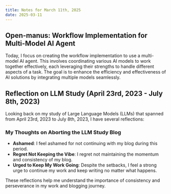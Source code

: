 ```yaml
---
title: Notes for March 11th, 2025
date: 2025-03-11
---
```


## Open-manus: Workflow Implementation for Multi-Model AI Agent

Today, I focus on creating the workflow implementation to use a multi-model AI agent. This involves coordinating various AI models to work together effectively, each leveraging their strengths to handle different aspects of a task. The goal is to enhance the efficiency and effectiveness of AI solutions by integrating multiple models seamlessly.

## Reflection on LLM Study (April 23rd, 2023 - July 8th, 2023)

Looking back on my study of Large Language Models (LLMs) that spanned from April 23rd, 2023 to July 8th, 2023, I have several reflections:

### My Thoughts on Aborting the LLM Study Blog

- **Ashamed**: I feel ashamed for not continuing with my blog during this period.
- **Regret Not Keeping the Vibe**: I regret not maintaining the momentum and consistency of my blog.
- **Urged to Keep My Work Going**: Despite the setbacks, I feel a strong urge to continue my work and keep writing no matter what happens.

These reflections help me understand the importance of consistency and perseverance in my work and blogging journey.